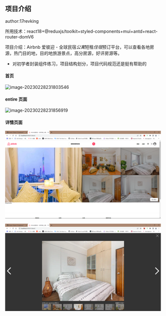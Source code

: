 ## 项目介绍

author:17revking

所用技术：react18+@reduxjs/toolkit+styled-components+mui+antd+react-router-domV6

项目介绍：Airbnb 爱彼迎 - 全球民宿*公寓*短租*住宿*预订平台，可以查看各地房源，热门目的地，目的地旅游景点，高分房源，好评房源等。

- 对初学者封装组件练习，项目结构划分，项目代码规范还是挺有帮助的

#### 首页

![image-20230228231803546](./src//assets//img/home.png)

#### entire 页面

![image-20230228231856919](./src//assets//img/entire.png)

#### 详情页面

![image-20230228231931018](./src//assets//img/details.png)

![image-20230228231951477](./src//assets//img/details2.png)
